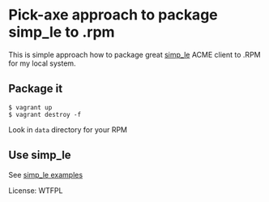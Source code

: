 Pick-axe approach to package simp_le to .rpm
============================================

This is simple approach how to package great [simp_le][simp_le] ACME client 
to .RPM for my local system.

## Package it

    $ vagrant up
    $ vagrant destroy -f

Look in `data` directory for your RPM

## Use simp_le

See [simp_le examples][simp_le_examples]

License: WTFPL




[simp_le]: https://github.com/kuba/simp_le
[simp_le_examples]: https://github.com/kuba/simp_le/wiki/Examples